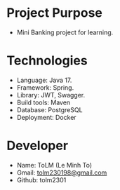 # Project Purpose
- Mini Banking project for learning.

# Technologies
- Language: Java 17.
- Framework: Spring.
- Library: JWT, Swagger.
- Build tools: Maven
- Database: PostgreSQL
- Deployment: Docker

# Developer
- Name: ToLM (Le Minh To)
- Gmail: tolm230198@gmail.com
- Github: tolm2301